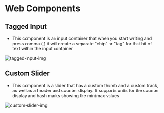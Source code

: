 # Web Components

## Tagged Input
- This component is an input container that when you start writing and press comma (,) it will create a separate "chip" or "tag" for that bit of text within the input container

![tagged-input-img](https://github.com/user-attachments/assets/0e9d50d9-edc5-456e-942a-4d3d185cad6e)


## Custom Slider
- This component is a slider that has a custom thumb and a custom track, as well as a header and counter display.  It supports units for the counter display and hash marks showing the min/max values

![custom-slider-img](https://github.com/user-attachments/assets/b6d36238-a12c-49f4-bfc0-87522d2a8e03)